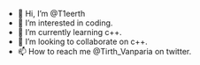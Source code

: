 - 👋 Hi, I’m @T1eerth
- 👀 I’m interested in coding.
- 🌱 I’m currently learning c++.
- 💞️ I’m looking to collaborate on c++.
- 📫 How to reach me @Tirth_Vanparia on twitter.

<!---
T1eerth/T1eerth is a ✨ special ✨ repository because its `README.md` (this file) appears on your GitHub profile.
You can click the Preview link to take a look at your changes.
--->
